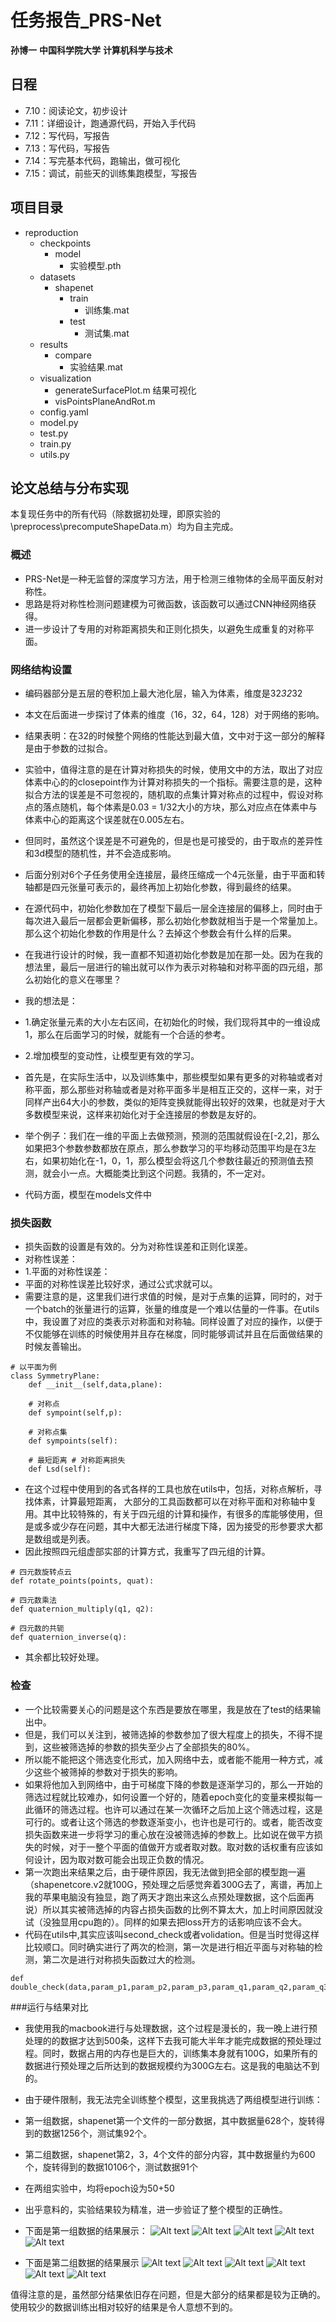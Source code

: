 # 任务报告_PRS-Net
__孙博一__       __中国科学院大学__      __计算机科学与技术__
## 日程
* 7.10：阅读论文，初步设计
* 7.11：详细设计，跑通源代码，开始入手代码
* 7.12：写代码，写报告
* 7.13：写代码，写报告
* 7.14：写完基本代码，跑输出，做可视化
* 7.15：调试，前些天的训练集跑模型，写报告

## 项目目录
- reproduction
  - checkpoints
    - model
      - 实验模型.pth
  - datasets
    - shapenet
      - train
        - 训练集.mat
      - test
        - 测试集.mat
  - results
    - compare
      - 实验结果.mat
  - visualization
    - generateSurfacePlot.m 结果可视化
    - visPointsPlaneAndRot.m
  - config.yaml
  - model.py
  - test.py
  - train.py
  - utils.py


## 论文总结与分布实现
本复现任务中的所有代码（除数据初处理，即原实验的\preprocess\precomputeShapeData.m）均为自主完成。

###     概述
*   PRS-Net是一种无监督的深度学习方法，用于检测三维物体的全局平面反射对称性。
*   思路是将对称性检测问题建模为可微函数，该函数可以通过CNN神经网络获得。
*   进一步设计了专用的对称距离损失和正则化损失，以避免生成重复的对称平面。

###     网络结构设置
*    编码器部分是五层的卷积加上最大池化层，输入为体素，维度是32*32*32
*    本文在后面进一步探讨了体素的维度（16，32，64，128）对于网络的影响。
*    结果表明：在32的时候整个网络的性能达到最大值，文中对于这一部分的解释是由于参数的过拟合。
*    实验中，值得注意的是在计算对称损失的时候，使用文中的方法，取出了对应体素中心的的closepoint作为计算对称损失的一个指标。需要注意的是，这种拟合方法的误差是不可忽视的，随机取的点集计算对称点的过程中，假设对称点的落点随机，每个体素是0.03 = 1/32大小的方块，那么对应点在体素中与体素中心的距离这个误差就在0.005左右。
*    但同时，虽然这个误差是不可避免的，但是也是可接受的，由于取点的差异性和3d模型的随机性，并不会造成影响。
*    后面分别对6个子任务使用全连接层，最终压缩成一个4元张量，由于平面和转轴都是四元张量可表示的，最终再加上初始化参数，得到最终的结果。
*    在源代码中，初始化参数加在了模型下最后一层全连接层的偏移上，同时由于每次进入最后一层都会更新偏移，那么初始化参数就相当于是一个常量加上。那么这个初始化参数的作用是什么？去掉这个参数会有什么样的后果。
*    在我进行设计的时候，我一直都不知道初始化参数是加在那一处。因为在我的想法里，最后一层进行的输出就可以作为表示对称轴和对称平面的四元组，那么初始化的意义在哪里？
*    我的想法是：
*    1.确定张量元素的大小左右区间，在初始化的时候，我们现将其中的一维设成1，那么在后面学习的时候，就能有一个合适的参考。
*    2.增加模型的变动性，让模型更有效的学习。
*    首先是，在实际生活中，以及训练集中，那些模型如果有更多的对称轴或者对称平面，那么那些对称轴或者是对称平面多半是相互正交的，这样一来，对于同样产出64大小的参数，类似的矩阵变换就能得出较好的效果，也就是对于大多数模型来说，这样来初始化对于全连接层的参数是友好的。
*    举个例子：我们在一维的平面上去做预测，预测的范围就假设在[-2,2]，那么如果把3个参数参数都放在原点，那么参数学习的平均移动范围平均是在3左右，如果初始化在-1，0，1，那么模型会将这几个参数往最近的预测值去预测，就会小一点。大概能类比到这个问题。我猜的，不一定对。
    
*    代码方面，模型在models文件中

###     损失函数
*    损失函数的设置是有效的。分为对称性误差和正则化误差。
*    对称性误差：
*    1.平面的对称性误差：
*    平面的对称性误差比较好求，通过公式求就可以。
*    需要注意的是，这里我们进行求值的时候，是对于点集的运算，同时的，对于一个batch的张量进行的运算，张量的维度是一个难以估量的一件事。在utils中，我设置了对应的类表示对称面和对称轴。同样设置了对应的操作，以便于不仅能够在训练的时候使用并且存在梯度，同时能够调试并且在后面做结果的时候友善输出。
```
# 以平面为例
class SymmetryPlane:
    def __init__(self,data,plane):

    # 对称点
    def sympoint(self,p):
    
    # 对称点集
    def sympoints(self):

    # 最短距离 # 对称距离损失
    def Lsd(self):

```
*   在这个过程中使用到的各式各样的工具也放在utils中，包括，对称点解析，寻找体素，计算最短距离， 大部分的工具函数都可以在对称平面和对称轴中复用。其中比较特殊的，有关于四元组的计算和操作，有很多的库能够使用，但是或多或少存在问题，其中大都无法进行梯度下降，因为接受的形参要求大都是数组或是列表。
*    因此按照四元组虚部实部的计算方式，我重写了四元组的计算。
```
# 四元数旋转点云
def rotate_points(points, quat):

# 四元数乘法
def quaternion_multiply(q1, q2):

# 四元数的共轭
def quaternion_inverse(q):
```
* 其余都比较好处理。

### 检查
*    一个比较需要关心的问题是这个东西是要放在哪里，我是放在了test的结果输出中。
*    但是，我们可以关注到，被筛选掉的参数参加了很大程度上的损失，不得不提到，这些被筛选掉的参数的损失至少占了全部损失的80%。
*   所以能不能把这个筛选变化形式，加入网络中去，或者能不能用一种方式，减少这些个被筛掉的参数对于损失的影响。
*   如果将他加入到网络中，由于可梯度下降的参数是逐渐学习的，那么一开始的筛选过程就比较难办，如何设置一个好的，随着epoch变化的变量来模拟每一此循环的筛选过程。也许可以通过在某一次循环之后加上这个筛选过程，这是可行的。或者让这个筛选的参数逐渐变小，也许也是可行的。或者，能否改变损失函数来进一步将学习的重心放在没被筛选掉的参数上。比如说在做平方损失的时候，对于一整个平面的值做开方或者取对数。取对数的话权重有应该如何设计，因为取对数可能会出现正负数的情况。
*    第一次跑出来结果之后，由于硬件原因，我无法做到把全部的模型跑一遍（shapenetcore.v2就100G，预处理之后感觉奔着300G去了，离谱，再加上我的苹果电脑没有独显，跑了两天才跑出来这么点预处理数据，这个后面再说）所以其实被筛选掉的内容占损失函数的比例不算太大，加上时间原因就没试（没独显用cpu跑的）。同样的如果去把loss开方的话影响应该不会大。
*    代码在utils中,其实应该叫second_check或者volidation。但是当时觉得这样比较顺口。同时确实进行了两次的检测，第一次是进行相近平面与对称轴的检测，第二次是进行对称损失函数过大的检测。
```
def double_check(data,param_p1,param_p2,param_p3,param_q1,param_q2,param_q3)
```

###运行与结果对比
*   我使用我的macbook进行与处理数据，这个过程是漫长的，我一晚上进行预处理的的数据才达到500条，这样下去我可能大半年才能完成数据的预处理过程。同时，数据占用的内存也是巨大的，训练集本身就有100G，如果所有的数据进行预处理之后所达到的数据规模约为300G左右。这是我的电脑达不到的。
*   由于硬件限制，我无法完全训练整个模型，这里我挑选了两组模型进行训练：
*   第一组数据，shapenet第一个文件的一部分数据，其中数据量628个，旋转得到的数据1256个，测试集92个。
*   第二组数据，shapenet第2，3，4个文件的部分内容，其中数据量约为600个，旋转得到的数据10106个，测试数据91个

*   在两组实验中，均将epoch设为50+50
*   出乎意料的，实验结果较为精准，进一步验证了整个模型的正确性。

*   下面是第一组数据的结果展示：
![Alt text](./doc/20230715_162042.png)
![Alt text](20230715_162348.png)
![Alt text](20230715_162723.png)
![Alt text](20230715_163108.png)
![Alt text](20230715_163226.png)


*   下面是第二组数据的结果展示
![Alt text](20230715_190012.png)
![Alt text](20230715_190125.png)
![Alt text](20230715_190701.png)
![Alt text](20230715_190749.png)
![Alt text](20230715_191046.png)
![Alt text](20230715_191325.png)

值得注意的是，虽然部分结果依旧存在问题，但是大部分的结果都是较为正确的。使用较少的数据训练出相对较好的结果是令人意想不到的。


    







